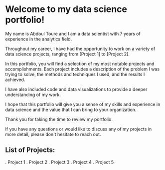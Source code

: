 # Welcome to my data science portfolio!

My name is Abdoul Toure and I am a data scientist with 7 years of experience in the analytics field. 

Throughout my career, I have had the opportunity to work on a variety of data science projects, ranging from [Project 1] to [Project 2].

In this portfolio, you will find a selection of my most notable projects and accomplishments. Each project includes a description of the problem I was trying to solve, the methods and techniques I used, and the results I achieved. 

I have also included code and data visualizations to provide a deeper understanding of my work.

I hope that this portfolio will give you a sense of my skills and experience in data science and the value that I can bring to your organization. 

Thank you for taking the time to review my portfolio. 

If you have any questions or would like to discuss any of my projects in more detail, please don't hesitate to reach out. 

## List of Projects:
. Project 1
. Project 2
. Project 3
. Project 4
. Project 5

